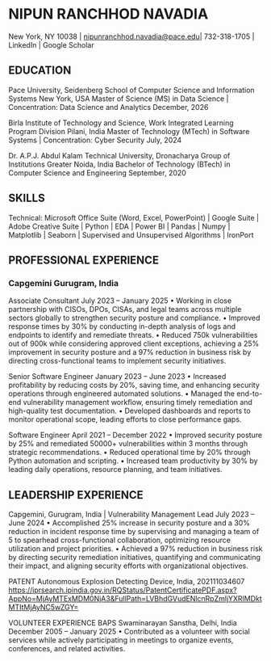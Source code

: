 # NIPUN RANCHHOD NAVADIA
New York, NY 10038 | nipunranchhod.navadia@pace.edu| 732-318-1705 | LinkedIn | Google Scholar
 
## EDUCATION
Pace University, Seidenberg School of Computer Science and Information Systems 	New York, USA
Master of Science (MS) in Data Science | Concentration: Data Science and Analytics	December, 2026

Birla Institute of Technology and Science, Work Integrated Learning Program Division	Pilani, India
Master of Technology (MTech) in Software Systems | Concentration: Cyber Security	July, 2024

Dr. A.P.J. Abdul Kalam Technical University, Dronacharya Group of Institutions	Greater Noida, India
Bachelor of Technology (BTech) in Computer Science and Engineering	September, 2020
	
## SKILLS
Technical: Microsoft Office Suite (Word, Excel, PowerPoint) | Google Suite | Adobe Creative Suite | Python | EDA | Power BI | Pandas | Numpy | Matplotlib | Seaborn | Supervised and Unsupervised Algorithms | IronPort 

## PROFESSIONAL EXPERIENCE
### Capgemini                                                                                                                                                      	Gurugram, India
Associate Consultant	July 2023 – January 2025
•	Working in close partnership with CISOs, DPOs, CISAs, and legal teams across multiple sectors globally to strengthen security posture and compliance.
•	Improved response times by 30% by conducting in-depth analysis of logs and endpoints to identify and remediate threats.
•	Reduced 750k vulnerabilities out of 900k while considering approved client exceptions, achieving a 25% improvement in security posture and a 97% reduction in business risk by directing cross-functional teams to implement security initiatives.

Senior Software Engineer	January 2023 – June 2023
•	Increased profitability by reducing costs by 20%, saving time, and enhancing security operations through engineered automated solutions.
•	Managed the end-to-end vulnerability management workflow, ensuring timely remediation and high-quality test documentation.
•	Developed dashboards and reports to monitor operational scope, leading efforts to close performance gaps.

Software Engineer	April 2021 – December 2022
•	Improved security posture by 25% and remediated 50000+ vulnerabilities within 3 months through strategic recommendations.
•	Reduced operational time by 20% through Python automation and scripting.
•	Increased team productivity by 30% by leading daily operations, resource planning, and team initiatives.  

## LEADERSHIP EXPERIENCE
Capgemini, Gurugram, India | Vulnerability Management Lead	July 2023 – June 2024
•	Accomplished 25% increase in security posture and a 30% reduction in incident response time by supervising and managing a team of 5 to spearhead cross-functional collaboration, optimizing resource utilization and project priorities.
•	Achieved a 97% reduction in business risk by directing security remediation initiatives, quantifying and communicating their impact, and aligning security efforts with organizational objectives.

PATENT 
Autonomous Explosion Detecting Device, India, 202111034607
https://iprsearch.ipindia.gov.in/RQStatus/PatentCertificatePDF.aspx?AppNo=MjAyMTExMDM0NjA3&FullPath=LVBhdGVudENlcnRpZmljYXRlMDktMTItMjAyNC5wZGY=

VOLUNTEER EXPERIENCE 
BAPS Swaminarayan Sanstha, Delhi, India December 2005 – January 2025
• Contributed as a volunteer with social services while actively participating in meetings to organize events, conferences, and related activities.

